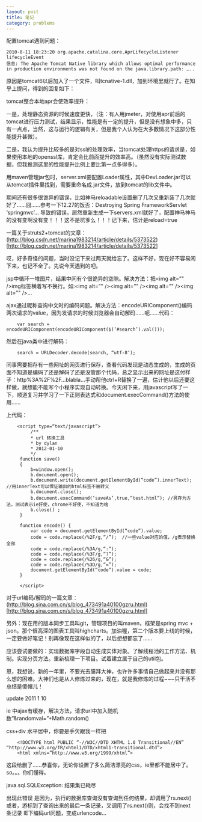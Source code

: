 ```yaml
---
layout: post
title: 笔记
category: problems
---
```


配置tomcat遇到问题：

	2010-8-11 18:23:20 org.apache.catalina.core.AprLifecycleListener lifecycleEvent
	信息: The Apache Tomcat Native library which allows optimal performance in production environments was not found on the java.library.path: …..

原因是tomcat6以后加入了一个文件，叫tcnative-1.dll，加到环境里就行了。在知乎上提问，得到的回复如下：

tomcat整合本地apr会使效率提升：

一是，处理静态资源的时候速度更快，（注：有人用jmeter，对使用apr前后的tomcat进行压力测试，结果显示，性能是有一定的提升，但是没有想象中多，只有一点点，当然，这与运行的逻辑有关，但是我个人认为在大多数情况下这部分性能提升甚微）。

二是，我认为提升比较多的是对ssl的处理效率，当tomcat处理https的请求是，如果使用本地的openssl库，肯定会比前面提升的效率高。（虽然没有实际测试数据，但我推测这里的性能提升比例上要比第一点多得多）。

用maven管理jar包时，server.xml要配置Loader属性，其中DevLoader.jar可以从tomcat插件里找到，需要重命名成.jar文件，放到tomcat的lib文件中。

期间还有很多很诡异的错误，比如神马reloadable设置删了几次又重新装了几次就好了……囧……参考一下12.27的饭否：Destroying Spring FrameworkServlet ‘springmvc’… 导致的错误，居然重新生成一下servers.xml就好了，配置神马神马的没有变啊没有变！！！这不是坑爹么！！！记下来，估计是reload=true

一篇关于struts2+tomcat的文章：(http://blog.csdn.net/marina1983214/article/details/5373522)[http://blog.csdn.net/marina1983214/article/details/5373522]

哎，好多奇怪的问题，当时没记下来过两天就给忘了。这样不好，现在好不容易闲下来，也记不全了。先说今天遇到的吧。

jsp中循环一堆图片，结果中间有个很诡异的空隙。解决方法：把<img alt=”" />img标签横着写不换行。如:<img alt=”" /><img alt=”" /><img alt=”" /><img alt=”" />…

ajax通过昵称查询中文时的编码问题。解决方法：encodeURIComponent()编码两次请求的value，因为发请求的时候浏览器会自动解码……呃……代码：

		var search = encodeURIComponent(encodeURIComponent($(‘#search’).val()));

然后在java类中进行解码：

		search = URLDecoder.decode(search, “utf-8″);

同事需要把存有一些网址的网页进行保存，查看代码发现是动态生成的，生成的页面不知道是编码了还是解码了还是没管那个代码，总之显示出来的网址是这付样子：http%3A%2F%2F…blabla…手动帮他ctrl+R替换了一遍，估计他以后还要这样做，就想能不能写个小程序实现自动转换。今天闲下来，用javascript写了一下，顺道复习并学习了一下正则表达式和document.execCommand()方法的使用……

上代码：


		<script type=“text/javascript”>
		     /**
		     * url 转换工具
		     * by dylan
		     * 2012-01-10
		     */
		 function save()
		 {
		     b=window.open();
		     b.document.open();
		     b.document.write(document.getElementById(“code”).innerText); //用innerText可以保证输出的html标签不被转义
		     b.document.close();
		     b.document.execCommand(‘saveAs’,true,“test.html”); //另存为方法，测试表示ie好使，chrome不好使，不知道为啥
		     b.close() ;
		 }
		 
		 function encode() {
		     var code = document.getElementById(“code”).value;
		     code = code.replace(/%2F/g,“/”);  //一些value对应的值，/g表示替换全部
		     code = code.replace(/%3A/g,“:”);
		     code = code.replace(/%3F/g,“?”);
		     code = code.replace(/%26/g,“&”);
		     code = code.replace(/%3D/g,“=”);
		     document.getElementById(“code”).value = code;
		 }
		 
		 </script>
 
对于url编码/解码的一篇文章：(http://blog.sina.com.cn/s/blog_473491a40100gzru.html)[http://blog.sina.com.cn/s/blog_473491a40100gzru.html]

另外：现在用的版本同步工具叫git，管理项目的叫maven，框架是spring mvc + json。那个很高深的图表工具叫highcharts。加油喔，第二个版本要上线的时候，一定要做好笔记！别再像现在这样似的了，以后想想都忘了……

应该尝试要做的：实现数据库字段自动生成实体对象。了解线程池的工作方法、机制。实现分页方法。重新梳理一下项目。试着建立属于自己的util包。

恩，我想说，新的一年里，不要光去膜拜大神，也许许多事情自己做起来并没有那么想的困难。大神们也是从人修炼过来的，现在，就是我修炼的过程~~~只干活不总结是傻帽儿！

update 2011 1 10

ie 中ajax有缓存，解决方法，请求url中加入随机数”&randomval=”+Math.random()

css+div 水平居中，你要是手欠跟我一样把

		<!DOCTYPE html PUBLIC “-//W3C//DTD XHTML 1.0 Transitional//EN” “http://www.w3.org/TR/xhtml1/DTD/xhtml1-transitional.dtd”>
		<html xmlns=”http://www.w3.org/1999/xhtml”>

这段给删了……恭喜你，无论你设置了多么简洁漂亮的css，ie里都不能居中了。so。。。你们懂得。

java.sql.SQLException: 结果集已耗尽

出现此错误 是因为，执行的数据库查询没有查询到任何结果，却调用了rs.next() 或者，游标到了查询出来的最后一条记录，又调用了rs.next()则，会找不到next条记录
IE下编码url问题，变成urlencode…